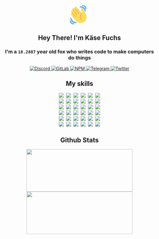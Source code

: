 <div><p align=center><img src=./resources/images/wave.gif width=64px height=64px></p><h2 align=center>Hey There! I'm Käse Fuchs</h2><h3 align=center>I'm a <code>18.2887</code> year old fox who writes code to make computers do things</h3><p align=center><a href=https://discord.com/users/507526681125322772><img alt=Discord src="https://img.shields.io/badge/Discord-5865F2?logo=discord&logoColor=white&style=flat-square#a3a3f76b09ca0988b94947c67c777f74"> </a><a href=https://gitlab.com/kasefuchs><img alt=GitLab src="https://img.shields.io/badge/GitLab-330F63?logo=gitlab&logoColor=white&style=flat-square#a3a3f76b09ca0988b94947c67c777f74"> </a><a href=https://npmjs.com/~kasefuchs><img alt=NPM src="https://img.shields.io/badge/NPM-CB3837?logo=npm&logoColor=white&style=flat-square#a3a3f76b09ca0988b94947c67c777f74"> </a><a href=https://t.me/kasefuchs><img alt=Telegram src="https://img.shields.io/badge/Telegram-2CA5E0?logo=telegram&logoColor=white&style=flat-square#a3a3f76b09ca0988b94947c67c777f74"> </a><a href=https://twitter.com/kasefuchs><img alt=Twitter src="https://img.shields.io/badge/Twitter-1DA1F2?logo=twitter&logoColor=white&style=flat-square#a3a3f76b09ca0988b94947c67c777f74"></a></p><h2 align=center>My skills</h2><p align=center><a href=https://aws.amazon.com/ ><picture><source srcset="https://skillicons.dev/icons?i=aws&theme=dark#a3a3f76b09ca0988b94947c67c777f74" media="(prefers-color-scheme: dark)"><source srcset="https://skillicons.dev/icons?i=aws&theme=light#a3a3f76b09ca0988b94947c67c777f74" media="(prefers-color-scheme: light), (prefers-color-scheme: no-preference)"><img src="https://skillicons.dev/icons?i=aws&theme=light#a3a3f76b09ca0988b94947c67c777f74"></picture></a>&nbsp;&nbsp;<a href=https://en.wikipedia.org/wiki/Bash_(Unix_shell)><picture><source srcset="https://skillicons.dev/icons?i=bash&theme=dark#a3a3f76b09ca0988b94947c67c777f74" media="(prefers-color-scheme: dark)"><source srcset="https://skillicons.dev/icons?i=bash&theme=light#a3a3f76b09ca0988b94947c67c777f74" media="(prefers-color-scheme: light), (prefers-color-scheme: no-preference)"><img src="https://skillicons.dev/icons?i=bash&theme=light#a3a3f76b09ca0988b94947c67c777f74"></picture></a>&nbsp;&nbsp;<a href=https://discord.com/developers/docs><picture><source srcset="https://skillicons.dev/icons?i=bots&theme=dark#a3a3f76b09ca0988b94947c67c777f74" media="(prefers-color-scheme: dark)"><source srcset="https://skillicons.dev/icons?i=bots&theme=light#a3a3f76b09ca0988b94947c67c777f74" media="(prefers-color-scheme: light), (prefers-color-scheme: no-preference)"><img src="https://skillicons.dev/icons?i=bots&theme=light#a3a3f76b09ca0988b94947c67c777f74"></picture></a>&nbsp;&nbsp;<a href=https://www.cloudflare.com/ ><picture><source srcset="https://skillicons.dev/icons?i=cloudflare&theme=dark#a3a3f76b09ca0988b94947c67c777f74" media="(prefers-color-scheme: dark)"><source srcset="https://skillicons.dev/icons?i=cloudflare&theme=light#a3a3f76b09ca0988b94947c67c777f74" media="(prefers-color-scheme: light), (prefers-color-scheme: no-preference)"><img src="https://skillicons.dev/icons?i=cloudflare&theme=light#a3a3f76b09ca0988b94947c67c777f74"></picture></a>&nbsp;&nbsp;<a href=https://en.wikipedia.org/wiki/CSS><picture><source srcset="https://skillicons.dev/icons?i=css&theme=dark#a3a3f76b09ca0988b94947c67c777f74" media="(prefers-color-scheme: dark)"><source srcset="https://skillicons.dev/icons?i=css&theme=light#a3a3f76b09ca0988b94947c67c777f74" media="(prefers-color-scheme: light), (prefers-color-scheme: no-preference)"><img src="https://skillicons.dev/icons?i=css&theme=light#a3a3f76b09ca0988b94947c67c777f74"></picture></a>&nbsp;&nbsp;<a href=https://www.docker.com/ ><picture><source srcset="https://skillicons.dev/icons?i=docker&theme=dark#a3a3f76b09ca0988b94947c67c777f74" media="(prefers-color-scheme: dark)"><source srcset="https://skillicons.dev/icons?i=docker&theme=light#a3a3f76b09ca0988b94947c67c777f74" media="(prefers-color-scheme: light), (prefers-color-scheme: no-preference)"><img src="https://skillicons.dev/icons?i=docker&theme=light#a3a3f76b09ca0988b94947c67c777f74"></picture></a><br><a href=https://www.electronjs.org/ ><picture><source srcset="https://skillicons.dev/icons?i=electron&theme=dark#a3a3f76b09ca0988b94947c67c777f74" media="(prefers-color-scheme: dark)"><source srcset="https://skillicons.dev/icons?i=electron&theme=light#a3a3f76b09ca0988b94947c67c777f74" media="(prefers-color-scheme: light), (prefers-color-scheme: no-preference)"><img src="https://skillicons.dev/icons?i=electron&theme=light#a3a3f76b09ca0988b94947c67c777f74"></picture></a>&nbsp;&nbsp;<a href=https://expressjs.com/ ><picture><source srcset="https://skillicons.dev/icons?i=express&theme=dark#a3a3f76b09ca0988b94947c67c777f74" media="(prefers-color-scheme: dark)"><source srcset="https://skillicons.dev/icons?i=express&theme=light#a3a3f76b09ca0988b94947c67c777f74" media="(prefers-color-scheme: light), (prefers-color-scheme: no-preference)"><img src="https://skillicons.dev/icons?i=express&theme=light#a3a3f76b09ca0988b94947c67c777f74"></picture></a>&nbsp;&nbsp;<a href=https://www.figma.com/ ><picture><source srcset="https://skillicons.dev/icons?i=figma&theme=dark#a3a3f76b09ca0988b94947c67c777f74" media="(prefers-color-scheme: dark)"><source srcset="https://skillicons.dev/icons?i=figma&theme=light#a3a3f76b09ca0988b94947c67c777f74" media="(prefers-color-scheme: light), (prefers-color-scheme: no-preference)"><img src="https://skillicons.dev/icons?i=figma&theme=light#a3a3f76b09ca0988b94947c67c777f74"></picture></a>&nbsp;&nbsp;<a href=https://firebase.google.com/ ><picture><source srcset="https://skillicons.dev/icons?i=firebase&theme=dark#a3a3f76b09ca0988b94947c67c777f74" media="(prefers-color-scheme: dark)"><source srcset="https://skillicons.dev/icons?i=firebase&theme=light#a3a3f76b09ca0988b94947c67c777f74" media="(prefers-color-scheme: light), (prefers-color-scheme: no-preference)"><img src="https://skillicons.dev/icons?i=firebase&theme=light#a3a3f76b09ca0988b94947c67c777f74"></picture></a>&nbsp;&nbsp;<a href=https://flask.palletsprojects.com/ ><picture><source srcset="https://skillicons.dev/icons?i=flask&theme=dark#a3a3f76b09ca0988b94947c67c777f74" media="(prefers-color-scheme: dark)"><source srcset="https://skillicons.dev/icons?i=flask&theme=light#a3a3f76b09ca0988b94947c67c777f74" media="(prefers-color-scheme: light), (prefers-color-scheme: no-preference)"><img src="https://skillicons.dev/icons?i=flask&theme=light#a3a3f76b09ca0988b94947c67c777f74"></picture></a>&nbsp;&nbsp;<a href=https://cloud.google.com/ ><picture><source srcset="https://skillicons.dev/icons?i=gcp&theme=dark#a3a3f76b09ca0988b94947c67c777f74" media="(prefers-color-scheme: dark)"><source srcset="https://skillicons.dev/icons?i=gcp&theme=light#a3a3f76b09ca0988b94947c67c777f74" media="(prefers-color-scheme: light), (prefers-color-scheme: no-preference)"><img src="https://skillicons.dev/icons?i=gcp&theme=light#a3a3f76b09ca0988b94947c67c777f74"></picture></a><br><a href=https://git-scm.com/ ><picture><source srcset="https://skillicons.dev/icons?i=git&theme=dark#a3a3f76b09ca0988b94947c67c777f74" media="(prefers-color-scheme: dark)"><source srcset="https://skillicons.dev/icons?i=git&theme=light#a3a3f76b09ca0988b94947c67c777f74" media="(prefers-color-scheme: light), (prefers-color-scheme: no-preference)"><img src="https://skillicons.dev/icons?i=git&theme=light#a3a3f76b09ca0988b94947c67c777f74"></picture></a>&nbsp;&nbsp;<a href=https://github.com/ ><picture><source srcset="https://skillicons.dev/icons?i=github&theme=dark#a3a3f76b09ca0988b94947c67c777f74" media="(prefers-color-scheme: dark)"><source srcset="https://skillicons.dev/icons?i=github&theme=light#a3a3f76b09ca0988b94947c67c777f74" media="(prefers-color-scheme: light), (prefers-color-scheme: no-preference)"><img src="https://skillicons.dev/icons?i=github&theme=light#a3a3f76b09ca0988b94947c67c777f74"></picture></a>&nbsp;&nbsp;<a href=https://gitlab.com/ ><picture><source srcset="https://skillicons.dev/icons?i=gitlab&theme=dark#a3a3f76b09ca0988b94947c67c777f74" media="(prefers-color-scheme: dark)"><source srcset="https://skillicons.dev/icons?i=gitlab&theme=light#a3a3f76b09ca0988b94947c67c777f74" media="(prefers-color-scheme: light), (prefers-color-scheme: no-preference)"><img src="https://skillicons.dev/icons?i=gitlab&theme=light#a3a3f76b09ca0988b94947c67c777f74"></picture></a>&nbsp;&nbsp;<a href=https://www.heroku.com/ ><picture><source srcset="https://skillicons.dev/icons?i=heroku&theme=dark#a3a3f76b09ca0988b94947c67c777f74" media="(prefers-color-scheme: dark)"><source srcset="https://skillicons.dev/icons?i=heroku&theme=light#a3a3f76b09ca0988b94947c67c777f74" media="(prefers-color-scheme: light), (prefers-color-scheme: no-preference)"><img src="https://skillicons.dev/icons?i=heroku&theme=light#a3a3f76b09ca0988b94947c67c777f74"></picture></a>&nbsp;&nbsp;<a href=https://en.wikipedia.org/wiki/HTML><picture><source srcset="https://skillicons.dev/icons?i=html&theme=dark#a3a3f76b09ca0988b94947c67c777f74" media="(prefers-color-scheme: dark)"><source srcset="https://skillicons.dev/icons?i=html&theme=light#a3a3f76b09ca0988b94947c67c777f74" media="(prefers-color-scheme: light), (prefers-color-scheme: no-preference)"><img src="https://skillicons.dev/icons?i=html&theme=light#a3a3f76b09ca0988b94947c67c777f74"></picture></a>&nbsp;&nbsp;<a href=https://en.wikipedia.org/wiki/JavaScript><picture><source srcset="https://skillicons.dev/icons?i=js&theme=dark#a3a3f76b09ca0988b94947c67c777f74" media="(prefers-color-scheme: dark)"><source srcset="https://skillicons.dev/icons?i=js&theme=light#a3a3f76b09ca0988b94947c67c777f74" media="(prefers-color-scheme: light), (prefers-color-scheme: no-preference)"><img src="https://skillicons.dev/icons?i=js&theme=light#a3a3f76b09ca0988b94947c67c777f74"></picture></a><br><a href=https://en.wikipedia.org/wiki/Linux><picture><source srcset="https://skillicons.dev/icons?i=linux&theme=dark#a3a3f76b09ca0988b94947c67c777f74" media="(prefers-color-scheme: dark)"><source srcset="https://skillicons.dev/icons?i=linux&theme=light#a3a3f76b09ca0988b94947c67c777f74" media="(prefers-color-scheme: light), (prefers-color-scheme: no-preference)"><img src="https://skillicons.dev/icons?i=linux&theme=light#a3a3f76b09ca0988b94947c67c777f74"></picture></a>&nbsp;&nbsp;<a href=https://mui.com/ ><picture><source srcset="https://skillicons.dev/icons?i=materialui&theme=dark#a3a3f76b09ca0988b94947c67c777f74" media="(prefers-color-scheme: dark)"><source srcset="https://skillicons.dev/icons?i=materialui&theme=light#a3a3f76b09ca0988b94947c67c777f74" media="(prefers-color-scheme: light), (prefers-color-scheme: no-preference)"><img src="https://skillicons.dev/icons?i=materialui&theme=light#a3a3f76b09ca0988b94947c67c777f74"></picture></a>&nbsp;&nbsp;<a href=https://en.wikipedia.org/wiki/Markdown><picture><source srcset="https://skillicons.dev/icons?i=md&theme=dark#a3a3f76b09ca0988b94947c67c777f74" media="(prefers-color-scheme: dark)"><source srcset="https://skillicons.dev/icons?i=md&theme=light#a3a3f76b09ca0988b94947c67c777f74" media="(prefers-color-scheme: light), (prefers-color-scheme: no-preference)"><img src="https://skillicons.dev/icons?i=md&theme=light#a3a3f76b09ca0988b94947c67c777f74"></picture></a>&nbsp;&nbsp;<a href=https://www.mongodb.com/ ><picture><source srcset="https://skillicons.dev/icons?i=mongodb&theme=dark#a3a3f76b09ca0988b94947c67c777f74" media="(prefers-color-scheme: dark)"><source srcset="https://skillicons.dev/icons?i=mongodb&theme=light#a3a3f76b09ca0988b94947c67c777f74" media="(prefers-color-scheme: light), (prefers-color-scheme: no-preference)"><img src="https://skillicons.dev/icons?i=mongodb&theme=light#a3a3f76b09ca0988b94947c67c777f74"></picture></a>&nbsp;&nbsp;<a href=https://www.mysql.com/ ><picture><source srcset="https://skillicons.dev/icons?i=mysql&theme=dark#a3a3f76b09ca0988b94947c67c777f74" media="(prefers-color-scheme: dark)"><source srcset="https://skillicons.dev/icons?i=mysql&theme=light#a3a3f76b09ca0988b94947c67c777f74" media="(prefers-color-scheme: light), (prefers-color-scheme: no-preference)"><img src="https://skillicons.dev/icons?i=mysql&theme=light#a3a3f76b09ca0988b94947c67c777f74"></picture></a>&nbsp;&nbsp;<a href=https://nextjs.org/ ><picture><source srcset="https://skillicons.dev/icons?i=nextjs&theme=dark#a3a3f76b09ca0988b94947c67c777f74" media="(prefers-color-scheme: dark)"><source srcset="https://skillicons.dev/icons?i=nextjs&theme=light#a3a3f76b09ca0988b94947c67c777f74" media="(prefers-color-scheme: light), (prefers-color-scheme: no-preference)"><img src="https://skillicons.dev/icons?i=nextjs&theme=light#a3a3f76b09ca0988b94947c67c777f74"></picture></a><br><a href=https://nodejs.org/en/ ><picture><source srcset="https://skillicons.dev/icons?i=nodejs&theme=dark#a3a3f76b09ca0988b94947c67c777f74" media="(prefers-color-scheme: dark)"><source srcset="https://skillicons.dev/icons?i=nodejs&theme=light#a3a3f76b09ca0988b94947c67c777f74" media="(prefers-color-scheme: light), (prefers-color-scheme: no-preference)"><img src="https://skillicons.dev/icons?i=nodejs&theme=light#a3a3f76b09ca0988b94947c67c777f74"></picture></a>&nbsp;&nbsp;<a href=https://www.postgresql.org/ ><picture><source srcset="https://skillicons.dev/icons?i=postgres&theme=dark#a3a3f76b09ca0988b94947c67c777f74" media="(prefers-color-scheme: dark)"><source srcset="https://skillicons.dev/icons?i=postgres&theme=light#a3a3f76b09ca0988b94947c67c777f74" media="(prefers-color-scheme: light), (prefers-color-scheme: no-preference)"><img src="https://skillicons.dev/icons?i=postgres&theme=light#a3a3f76b09ca0988b94947c67c777f74"></picture></a>&nbsp;&nbsp;<a href=https://learn.microsoft.com/en-us/powershell/ ><picture><source srcset="https://skillicons.dev/icons?i=powershell&theme=dark#a3a3f76b09ca0988b94947c67c777f74" media="(prefers-color-scheme: dark)"><source srcset="https://skillicons.dev/icons?i=powershell&theme=light#a3a3f76b09ca0988b94947c67c777f74" media="(prefers-color-scheme: light), (prefers-color-scheme: no-preference)"><img src="https://skillicons.dev/icons?i=powershell&theme=light#a3a3f76b09ca0988b94947c67c777f74"></picture></a>&nbsp;&nbsp;<a href=https://www.python.org/ ><picture><source srcset="https://skillicons.dev/icons?i=py&theme=dark#a3a3f76b09ca0988b94947c67c777f74" media="(prefers-color-scheme: dark)"><source srcset="https://skillicons.dev/icons?i=py&theme=light#a3a3f76b09ca0988b94947c67c777f74" media="(prefers-color-scheme: light), (prefers-color-scheme: no-preference)"><img src="https://skillicons.dev/icons?i=py&theme=light#a3a3f76b09ca0988b94947c67c777f74"></picture></a>&nbsp;&nbsp;<a href=https://www.raspberrypi.org/ ><picture><source srcset="https://skillicons.dev/icons?i=raspberrypi&theme=dark#a3a3f76b09ca0988b94947c67c777f74" media="(prefers-color-scheme: dark)"><source srcset="https://skillicons.dev/icons?i=raspberrypi&theme=light#a3a3f76b09ca0988b94947c67c777f74" media="(prefers-color-scheme: light), (prefers-color-scheme: no-preference)"><img src="https://skillicons.dev/icons?i=raspberrypi&theme=light#a3a3f76b09ca0988b94947c67c777f74"></picture></a>&nbsp;&nbsp;<a href=https://reactjs.org/ ><picture><source srcset="https://skillicons.dev/icons?i=react&theme=dark#a3a3f76b09ca0988b94947c67c777f74" media="(prefers-color-scheme: dark)"><source srcset="https://skillicons.dev/icons?i=react&theme=light#a3a3f76b09ca0988b94947c67c777f74" media="(prefers-color-scheme: light), (prefers-color-scheme: no-preference)"><img src="https://skillicons.dev/icons?i=react&theme=light#a3a3f76b09ca0988b94947c67c777f74"></picture></a><br><a href=https://redux.js.org/ ><picture><source srcset="https://skillicons.dev/icons?i=redux&theme=dark#a3a3f76b09ca0988b94947c67c777f74" media="(prefers-color-scheme: dark)"><source srcset="https://skillicons.dev/icons?i=redux&theme=light#a3a3f76b09ca0988b94947c67c777f74" media="(prefers-color-scheme: light), (prefers-color-scheme: no-preference)"><img src="https://skillicons.dev/icons?i=redux&theme=light#a3a3f76b09ca0988b94947c67c777f74"></picture></a>&nbsp;&nbsp;<a href=https://en.wikipedia.org/wiki/Regular_expression><picture><source srcset="https://skillicons.dev/icons?i=regex&theme=dark#a3a3f76b09ca0988b94947c67c777f74" media="(prefers-color-scheme: dark)"><source srcset="https://skillicons.dev/icons?i=regex&theme=light#a3a3f76b09ca0988b94947c67c777f74" media="(prefers-color-scheme: light), (prefers-color-scheme: no-preference)"><img src="https://skillicons.dev/icons?i=regex&theme=light#a3a3f76b09ca0988b94947c67c777f74"></picture></a>&nbsp;&nbsp;<a href=https://en.wikipedia.org/wiki/Sass_(stylesheet_language)><picture><source srcset="https://skillicons.dev/icons?i=sass&theme=dark#a3a3f76b09ca0988b94947c67c777f74" media="(prefers-color-scheme: dark)"><source srcset="https://skillicons.dev/icons?i=sass&theme=light#a3a3f76b09ca0988b94947c67c777f74" media="(prefers-color-scheme: light), (prefers-color-scheme: no-preference)"><img src="https://skillicons.dev/icons?i=sass&theme=light#a3a3f76b09ca0988b94947c67c777f74"></picture></a>&nbsp;&nbsp;<a href=https://www.typescriptlang.org/ ><picture><source srcset="https://skillicons.dev/icons?i=ts&theme=dark#a3a3f76b09ca0988b94947c67c777f74" media="(prefers-color-scheme: dark)"><source srcset="https://skillicons.dev/icons?i=ts&theme=light#a3a3f76b09ca0988b94947c67c777f74" media="(prefers-color-scheme: light), (prefers-color-scheme: no-preference)"><img src="https://skillicons.dev/icons?i=ts&theme=light#a3a3f76b09ca0988b94947c67c777f74"></picture></a>&nbsp;&nbsp;<a href=https://unity.com/ ><picture><source srcset="https://skillicons.dev/icons?i=unity&theme=dark#a3a3f76b09ca0988b94947c67c777f74" media="(prefers-color-scheme: dark)"><source srcset="https://skillicons.dev/icons?i=unity&theme=light#a3a3f76b09ca0988b94947c67c777f74" media="(prefers-color-scheme: light), (prefers-color-scheme: no-preference)"><img src="https://skillicons.dev/icons?i=unity&theme=light#a3a3f76b09ca0988b94947c67c777f74"></picture></a>&nbsp;&nbsp;<a href=https://workers.cloudflare.com/ ><picture><source srcset="https://skillicons.dev/icons?i=workers&theme=dark#a3a3f76b09ca0988b94947c67c777f74" media="(prefers-color-scheme: dark)"><source srcset="https://skillicons.dev/icons?i=workers&theme=light#a3a3f76b09ca0988b94947c67c777f74" media="(prefers-color-scheme: light), (prefers-color-scheme: no-preference)"><img src="https://skillicons.dev/icons?i=workers&theme=light#a3a3f76b09ca0988b94947c67c777f74"></picture></a><br></p><h2 align=center>Github Stats</h2><p align=center><picture><source srcset="https://github-readme-stats-kasefuchs.vercel.app/api/?count_private=true&hide_border=true&hide_rank=true&line_height=20&hide_title=true&username=Kasefuchs&theme=dark#a3a3f76b09ca0988b94947c67c777f74" media="(prefers-color-scheme: dark)"><source srcset="https://github-readme-stats-kasefuchs.vercel.app/api/?count_private=true&hide_border=true&hide_rank=true&line_height=20&hide_title=true&username=Kasefuchs&theme=light#a3a3f76b09ca0988b94947c67c777f74" media="(prefers-color-scheme: light), (prefers-color-scheme: no-preference)"><img align=middle width=350 height=140 src="https://github-readme-stats-kasefuchs.vercel.app/api/?count_private=true&hide_border=true&hide_rank=true&line_height=20&hide_title=true&username=Kasefuchs&theme=light#a3a3f76b09ca0988b94947c67c777f74"></picture><picture><source srcset="https://github-readme-stats-kasefuchs.vercel.app/api/top-langs/?count_private=true&hide_border=true&layout=compact&username=Kasefuchs&theme=dark#a3a3f76b09ca0988b94947c67c777f74" media="(prefers-color-scheme: dark)"><source srcset="https://github-readme-stats-kasefuchs.vercel.app/api/top-langs/?count_private=true&hide_border=true&layout=compact&username=Kasefuchs&theme=light#a3a3f76b09ca0988b94947c67c777f74" media="(prefers-color-scheme: light), (prefers-color-scheme: no-preference)"><img align=middle width=350 height=140 src="https://github-readme-stats-kasefuchs.vercel.app/api/top-langs/?count_private=true&hide_border=true&layout=compact&username=Kasefuchs&theme=light#a3a3f76b09ca0988b94947c67c777f74"></picture></p><img src="https://hit.yhype.me/github/profile?user_id=64592097#a3a3f76b09ca0988b94947c67c777f74" alt=""></div>